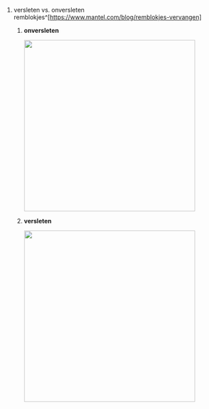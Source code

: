 1. versleten vs. onversleten remblokjes^[https://www.mantel.com/blog/remblokjes-vervangen]
	1. **onversleten**

		<img src="https://d2gqkshisthvn1.cloudfront.net/blog/wp-content/uploads/Velgremblokjes_vervangen.png" width="400" />
	2. **versleten**

		<img src="https://d2gqkshisthvn1.cloudfront.net/blog/wp-content/uploads/Velgremblokjes_vervangen1.png" width="400" />